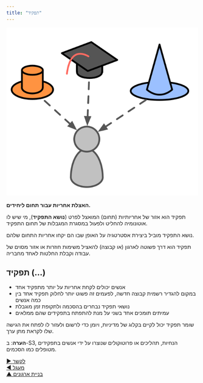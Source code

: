 ```yaml
---
title: "תפקיד"
---
```



![right,fit](img/illustrations/roles.png)

**האצלת אחריות עבור תחום ליחידים.**

תפקיד הוא אזור של אחריותיות (תחום) המואצל לפרט (**נושא התפקיד**), מי שיש לו אוטונומיה להחליט ולפעול במסגרת המגבלות של תחום התפקיד.

נושא התפקיד מוביל ביצירת אסטרטגיה על האופן שבו הם יקחו אחריות התחום שלהם.

תפקיד הוא דרך פשוטה לארגון (או קבוצה) להאציל משימות חוזרות או אזור מסוים של עבודה וקבלת החלטות לאחד מחבריה.


## תפקיד (...)

- אנשים יכולים לקחת אחריות על יותר מתפקיד אחד
- במקום להגדיר רשמית קבוצה חדשה, לפעמים זה פשוט יותר לחלוק תפקיד אחד בין כמה אנשים
- נושאי תפקיד נבחרים בהסכמה ולתקופת זמן מוגבלת
- עמיתים תומכים אחד בשני על מנת להתפתח בתפקידים שהם ממלאים

שומר תפקיד יכול לקיים בקלוג של מדיניות, ויומן כדי לרשום ולעזור לו לפתח את הגישה שלו לקראת מתן ערך.

**הערה**: ב-S3, הנחיות, תהליכים או פרוטוקולים שנוצרו על ידי אנשים בתפקידים מטופלים כמו הסכמים.

[&#9654; לקשר](linking.html)<br/>[&#9664; מעגל](circle.html)<br/>[&#9650; בניית ארגונים](building-organizations.html)

